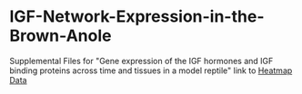 # IGF-Network-Expression-in-the-Brown-Anole
Supplemental Files for "Gene expression of the IGF hormones and IGF binding proteins across time and tissues in a model reptile"
link to [Heatmap Data](heatmap.data2.csv)
